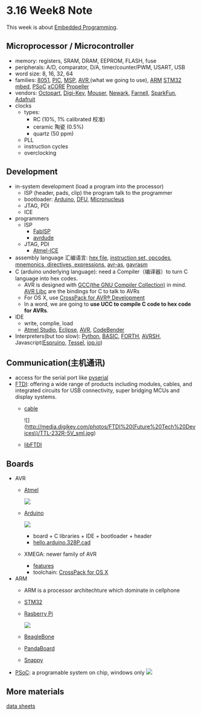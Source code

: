 # 3.16 Week8 Note

This week is about [Embedded Programming](http://academy.cba.mit.edu/classes/embedded_programming/index.html).

## Microprocessor / Microcontroller

- memory: registers, SRAM, DRAM, EEPROM, FLASH, fuse
- peripherals: A/D, comparator, D/A, timer/counter/PWM, USART, USB
- word size: 8, 16, 32, 64
- families: [8051](http://www.faqs.org/faqs/microcontroller-faq/8051/), [PIC](http://www.microchip.com/pagehandler/en-us/products/picmicrocontrollers), [MSP](http://www.ti.com/lsds/ti/microcontroller/16-bit_msp430/overview.page), [AVR ](http://www.atmel.com/products/microcontrollers/avr/default.aspx)(what we going to use), [ARM](http://www.arm.com/)  [STM32](http://www.st.com/web/en/catalog/mmc/FM141/SC1169)  [mbed](https://www.mbed.com/en/), [PSoC](http://www.cypress.com/psoc/?source=CY-ENG-HEADER)  [xCORE](http://www.xmos.com/en/products)  [Propeller](http://www.parallax.com/microcontrollers/propeller)
- vendors: [Octopart](http://octopart.com/), [Digi-Key](http://www.digikey.com/), [Mouser](http://www.mouser.com/), [Newark](http://www.newark.com/), [Farnell](http://www.farnell.com/), [SparkFun](http://www.sparkfun.com/), [Adafruit](https://www.adafruit.com/)
- clocks
	+ types:
      - RC (10%, 1% calibrated 校准)
      - ceramic 陶瓷 (0.5%)
      - quartz (50 ppm)
   	+ PLL
   	+ instruction cycles
   	+ overclocking

## Development
- in-system development (load a program into the processor)
	+ ISP (header, pads, clip) the program talk to the programmer 
   	+ bootloader: [Arduino](http://arduino.cc/en/Main/Bootloader), [DFU](http://www.atmel.com/images/doc8457.pdf), [Micronucleus](https://github.com/micronucleus/micronucleus)
   	+ JTAG, PDI
   	+ ICE
- programmers
	+ ISP
      - [FabISP](http://academy.cba.mit.edu/classes/electronics_production/index.html)
      - [avrdude](http://www.nongnu.org/avrdude/)
   	+ JTAG, PDI
      - [Atmel-ICE](http://www.digikey.com/product-detail/en/ATATMEL-ICE-BASIC/ATATMEL-ICE-BASIC-ND)
- assembly language 汇编语言: [hex file](http://fab.cba.mit.edu/about/fab/hello/ftdi/hello.ftdi.44.echo.hex), [instruction set, opcodes](http://academy.cba.mit.edu/classes/embedded_programming/doc0856.pdf), [mnemonics, directives, expressions](http://academy.cba.mit.edu/classes/embedded_programming/doc1022.pdf), [avr-as](http://www.nongnu.org/avr-libc/user-manual/overview.html), [gavrasm](http://www.avr-asm-tutorial.net/gavrasm/index_en.html)
- C (arduino underlying language): need a Compiler（编译器）to turn C language into hex codes.
	+ AVR is designed with [GCC(the GNU Compiler Collection)](http://gcc.gnu.org/) in mind. [AVR Libc](http://www.nongnu.org/avr-libc/user-manual/index.html) are the bindings for C to talk to AVRs
	+ For OS X, use [CrossPack for AVR® Development](https://www.obdev.at/products/crosspack/index.html)
	+ In a word, we are going to **use UCC to compile C code to hex code for AVRs**.
- IDE
	+ write, complie, load
	+ [Atmel Studio](http://www.atmel.com/Microsite/atmel-studio/default.aspx), [Eclipse](http://www.eclipse.org/), [AVR](http://avr-eclipse.sourceforge.net/wiki/index.php/The_AVR_Eclipse_Plugin), [CodeBender](http://codebender.cc)
- Interpreters(but too slow): [Python](https://micropython.org/), [BASIC](http://code.google.com/p/dk-basic/), [FORTH](http://amforth.sourceforge.net/), [AVRSH](http://www.instructables.com/id/AVRSH-A-Command-Interpreter-Shell-for-ArduinoAVR/), Javascript([Espruino](http://www.espruino.com/), [Tessel](https://tessel.io/), [iop.io](http://iop.io/))

## Communication(主机通讯)
- access for the serial port like [pyserial](https://github.com/pyserial/pyserial)
- [FTDI](http://www.ftdichip.com/): offering a wide range of products including modules, cables, and integrated circuits for USB connectivity, super bridging MCUs and display systems.
	+ [cable](http://search.digikey.com/us/en/products/TTL-232R-5V/768-1028-ND/2003493)
	
		![](http://media.digikey.com/photos/FTDI%20(Future%20Tech%20Devices\)/TTL-232R-5V_sml.jpg)
	
	+ [libFTDI](http://www.intra2net.com/en/developer/libftdi/)

## Boards
- AVR
	+ [Atmel](http://www.digikey.com/product-detail/en/ATXMEGAE5-XPLD/ATXMEGAE5-XPLD-ND)
	
		![](http://media.digikey.com/Photos/Atmel%20Photos/ATXMEGAE5-XPLD.JPG)
	
	+ [Arduino](http://www.arduino.cc/)
	
		![](https://www.arduino.cc/new_home/assets/illu-arduino-UNO.png)
	
		- board + C libraries + IDE + bootloader + header
		- [hello.arduino.328P.cad](http://academy.cba.mit.edu/classes/embedded_programming/hello.arduino.328P.cad)
	+ XMEGA: newer family of AVR
		- [features](http://www.atmel.com/Images/doc7925.pdf)
		- toolchain: [CrossPack for OS X](https://www.obdev.at/products/crosspack/index.html)
- ARM
	- ARM is a processor architechture which dominate in cellphone
	- [STM32](http://www.st.com/web/en/catalog/mmc/FM141/SC1169)
	- [Rasberry Pi](http://www.raspberrypi.org/)
	
		![](https://www.raspberrypi.org/wp-content/uploads/2016/02/Pi_3_Model_B-01.png)
	
	- [BeagleBone](http://beagleboard.org/)
	- [PandaBoard](http://pandaboard.org/)
	- [Snappy](https://developer.ubuntu.com/en/snappy/)
- [PSoC](http://www.digikey.com/product-detail/en/CY8CKIT-049-42XX/428-3344-ND): a programable system on chip, windows only
	![](http://media.digikey.com/photos/Cypress%20Semi%20Photos/CY8CKIT-049-42XX.jpg)

## More materials
[data sheets](http://academy.cba.mit.edu/classes/embedded_programming/doc8183.pdf)

